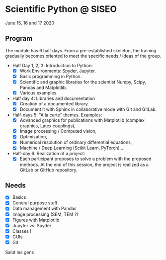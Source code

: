 # Scientific Python @ SISEO
June 15, 16 and 17 2020

## Program
The module has 6 half days. From a pre-established skeleton, the training gradually becomes oriented to meet the specific needs / ideas of the group.

- Half Day 1, 2, 3: Introduction to Python:
    - [x] Work Environments: Spyder, Jupyter.
    - [x] Basic programming in Python.
    - [x] Scientific and graphic libraries for the scientist Numpy, Scipy, Pandas and Matplotlib.
    - [x] Various examples.
- Half day 4: Libraries and documentation
    - [x] Creation of a documented library
    - [x] Document it with Sphinx in collaborative mode with Git and GitLab.
- Half-days 5:  "A la carte" themes. Examples:
    - [x] Advanced graphics for publications with Matplotlib (complex graphics, Latex couplings),
    - [x] Image processing / Computed vision,
    - [x] Optimization,
    - [x] Numerical resolution of ordinary differential equations,
    - [x] Machine / Deep Learning (Scikit Learn, PyTorch) …
- Half-day 6: Realization of a project:
    - [x] Each participant proposes to solve a problem with the proposed methods. At the end of this session, the project is realized as a GitLab or GitHub repository.

## Needs

- [x] Basics
- [x] General purpose stuff
- [x] Data management with Pandas
- [x] Image processing (SEM, TEM ?)
- [x] Figures with Matplotlib
- [x] Jupyter vs. Spyder
- [x] Classes !
- [x] GUIs
- [x] Git

Salut les gens